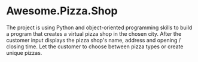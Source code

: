 # Awesome.Pizza.Shop
The project is using Python and object-oriented programming skills to build a program that creates a virtual pizza shop in the chosen city. After the customer input displays the pizza shop's name, address and opening / closing time. Let the customer to choose between pizza types or create unique pizzas. 
